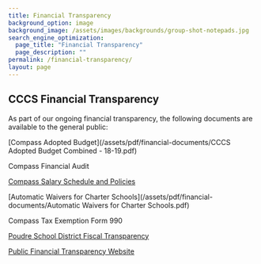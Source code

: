 ```yaml
---
title: Financial Transparency
background_option: image
background_image: /assets/images/backgrounds/group-shot-notepads.jpg
search_engine_optimization:
  page_title: "Financial Transparency"
  page_description: ""
permalink: /financial-transparency/
layout: page
---
```


## CCCS Financial Transparency

As part of our ongoing financial transparency, the following documents are available to the general public:

[Compass Adopted Budget](/assets/pdf/financial-documents/CCCS Adopted Budget Combined - 18-19.pdf)

Compass Financial Audit

[Compass Salary Schedule and Policies](/salary-policies/)

[Automatic Waivers for Charter Schools](/assets/pdf/financial-documents/Automatic Waivers for Charter Schools.pdf)

Compass Tax Exemption Form 990

[Poudre School District Fiscal Transparency](https://www.psdschools.org/your-district/finance-budget/financial-transparency)

[Public Financial Transparency Website](https://coloradok12financialtransparency.com/#/)